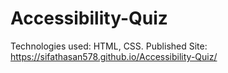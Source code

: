 # Accessibility-Quiz
Technologies used: HTML, CSS. Published Site: https://sifathasan578.github.io/Accessibility-Quiz/
